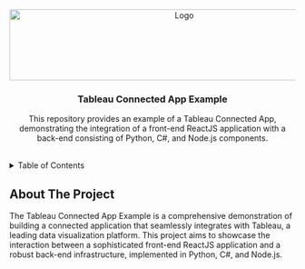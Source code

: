 <div align="center">
  <a href="https://github.com/othneildrew/Best-README-Template">
    <img src="https://upload.wikimedia.org/wikipedia/commons/4/4b/Tableau_Logo.png" alt="Logo" width="600" height="125">
  </a>
  <h3 align="center">Tableau Connected App Example</h3>
  <p align="center">
    This repository provides an example of a Tableau Connected App, demonstrating the integration of a front-end ReactJS application with a back-end consisting of Python, C#, and Node.js components.
  </p>
  <br />
</div>

<details>
  <summary>Table of Contents</summary>
  <ol>
    <li>
      <a href="#about-the-project">About The Project</a>
      <ul>
        <li><a href="#built-with">Built With</a></li>
      </ul>
    </li>
    <li>
      <a href="#getting-started">Getting Started</a>
      <ul>
        <li><a href="#prerequisites">Prerequisites</a></li>
        <li><a href="#installation">Installation</a></li>
      </ul>
    </li>
    <li><a href="#usage">Usage</a></li>
    <li><a href="#roadmap">Roadmap</a></li>
    <li><a href="#contributing">Contributing</a></li>
    <li><a href="#license">License</a></li>
    <li><a href="#contact">Contact</a></li>
    <li><a href="#acknowledgments">Acknowledgments</a></li>
  </ol>
</details>

## About The Project
The Tableau Connected App Example is a comprehensive demonstration of building a connected application that seamlessly integrates with Tableau, a leading data visualization platform. This project aims to showcase the interaction between a sophisticated front-end ReactJS application and a robust back-end infrastructure, implemented in Python, C#, and Node.js.
